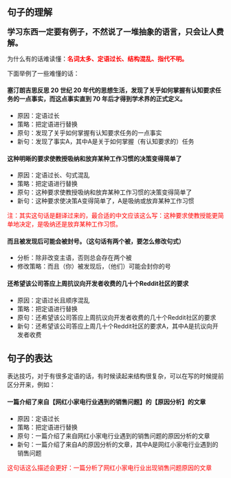 ## 句子的理解
<font face=kaiti size=4>**学习东西一定要有例子，不然说了一堆抽象的语言，只会让人费解。**</font>

为什么有的话难读懂：<font color =red>**名词太多、定语过长、结构混乱、指代不明。**</font>

下面举例了一些难懂的话：
#### 塞汀朗吉思反思 20 世纪 20 年代的思想生活，发现了关乎如何掌握有认知要求任务的一点事实，而这点事实直到 70 年后才得到学术界的正式定义。
+ 原因：定语过长
+ 策略：把定语进行替换
+ 原句：发现了关乎如何掌握有认知要求任务的一点事实
+ 新句：发现了事实A，其中A是关于如何掌握（有认知要求的）任务

#### 这种明晰的要求使教授吸纳和放弃某种工作习惯的决策变得简单了
+ 原因：定语过长、句式混乱
+ 策略：把定语进行替换
+ 原句：这种要求使教授吸纳和放弃某种工作习惯的决策变得简单了
+ 新句：这种要求使决策A变得简单了，A是吸纳或放弃某种工作习惯

<font color= red>注：其实这句话是翻译过来的，最合适的中文应该这么写：这种要求使教授能更简单地决定，是吸纳还是放弃某种工作习惯。</font>

#### 而且被发现后可能会被封号。（这句话有两个被，要怎么修改句式）	
+ 分析：除非改变主语，否则总会存在两个被
+ 修改策略：而且（你）被发现后，（他们）可能会封你的号

#### 还希望该公司答应上周抗议向开发者收费的几十个Reddit社区的要求
+ 原因：定语过长且顺序混乱
+ 策略：把定语进行替换
+ 原句：还希望该公司答应上周抗议向开发者收费的几十个Reddit社区的要求
+ 新句：还希望该公司答应上周几十个Reddit社区的要求A，其中A是抗议向开发者收费


## 句子的表达
表达技巧，对于有很多定语的话，有时候读起来结构很复杂，可以在写的时候提前区分开来，例如：
#### 一篇介绍了来自【网红小家电行业遇到的销售问题】的【原因分析】的文章  
+ 原因：定语过长
+ 策略：把定语进行替换
+ 原句：一篇介绍了来自网红小家电行业遇到的销售问题的原因分析的文章 
+ 新句：一篇介绍了来自A的原因分析的文章，其中A是网红小家电行业遇到的销售问题

<font color=red>这句话这么描述会更好：一篇分析了网红小家电行业出现销售问题原因的文章</font>



<!--stackedit_data:
eyJoaXN0b3J5IjpbLTc2ODY0MjU2OV19
-->